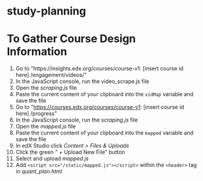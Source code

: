 # study-planning

# To Gather Course Design Information
1. Go to "https://<span></span>insights.edx.org/courses/course-v1: [insert course id here] /engagement/videos/"
2. In the JavaScript console, run the video_scrape.js file
3. Open the *scraping.js* file
4. Paste the current content of your clipboard into the `vidMap` variable and save the file
5. Go to "https://courses.edx.org/courses/course-v1: [insert course id here] /progress"
6. In the JavaScript console, run the *scraping.js* file
7. Open the *mapped.js* file
8. Paste the current content of your clipboard into the `mapped` variable and save the file
9. In edX Studio click *Content > Files & Uploads*
10. Click the green " + Upload New File" button
11. Select and upload *mapped.js*
12. Add `<script src="/static/mapped.js"></script>` within the `<header>` tag in *quant_plan.html*
